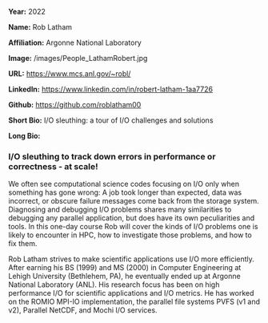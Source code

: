 **Year:** 2022

**Name:** Rob Latham

**Affiliation:** Argonne National Laboratory

**Image:** /images/People_LathamRobert.jpg

**URL:** https://www.mcs.anl.gov/~robl/

**LinkedIn:** https://www.linkedin.com/in/robert-latham-1aa7726

**Github:** https://github.com/roblatham00

**Short Bio:** I/O sleuthing: a tour of I/O challenges and solutions

**Long Bio:**
### I/O sleuthing to track down errors in performance or correctness - at scale!
We often see computational science codes focusing on I/O only when something has gone wrong: A job took longer than expected, data was incorrect, or obscure failure messages come back from the storage system. Diagnosing and debugging I/O problems shares many similarities to debugging any parallel application, but does have its own peculiarities and tools. In this one-day course Rob will cover the kinds of I/O problems one is likely to encounter in HPC, how to investigate those problems, and how to fix them.

Rob Latham strives to make scientific applications use I/O more efficiently. After earning his BS (1999) and MS (2000) in Computer Engineering at Lehigh University (Bethlehem, PA), he eventually ended up at Argonne National Laboratory (ANL). His research focus has been on high performance I/O for scientific applications and I/O metrics. He has worked on the ROMIO MPI-IO implementation, the parallel file systems PVFS (v1 and v2), Parallel NetCDF, and Mochi I/O services.
